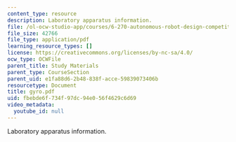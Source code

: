 ```yaml
---
content_type: resource
description: Laboratory apparatus information.
file: /ol-ocw-studio-app/courses/6-270-autonomous-robot-design-competition-january-iap-2005/fbebde6f734f97dc94e056f4629c6d69_gyro.pdf
file_size: 42766
file_type: application/pdf
learning_resource_types: []
license: https://creativecommons.org/licenses/by-nc-sa/4.0/
ocw_type: OCWFile
parent_title: Study Materials
parent_type: CourseSection
parent_uid: e1fa88d6-2b48-838f-acce-59839073406b
resourcetype: Document
title: gyro.pdf
uid: fbebde6f-734f-97dc-94e0-56f4629c6d69
video_metadata:
  youtube_id: null
---
```

Laboratory apparatus information.